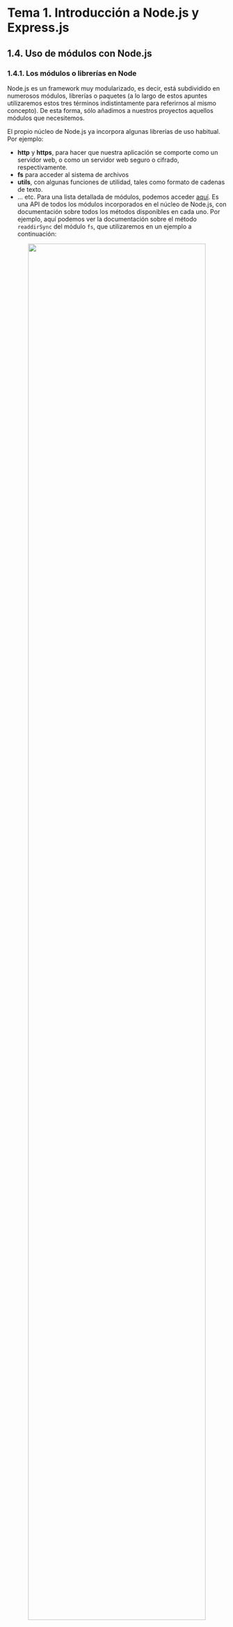 # Tema 1. Introducción a Node.js y Express.js

## 1.4. Uso de módulos con Node.js

### 1.4.1. Los módulos o librerías en Node

Node.js es un framework muy modularizado, es decir, está subdividido en numerosos módulos, librerías o paquetes (a lo largo de estos apuntes utilizaremos estos tres términos indistintamente para referirnos al mismo concepto). De esta forma, sólo añadimos a nuestros proyectos aquellos módulos que necesitemos. 

El propio núcleo de Node.js ya incorpora algunas librerías de uso habitual. Por ejemplo:

* **http** y **https**, para hacer que nuestra aplicación se comporte como un servidor web, o como un servidor web seguro o cifrado, respectivamente.
* **fs** para acceder al sistema de archivos
* **utils**, con algunas funciones de utilidad, tales como formato de cadenas de texto.
* ... etc. Para una lista detallada de módulos, podemos acceder [aquí](https://nodejs.org/api/). Es una API de todos los módulos incorporados en el núcleo de Node.js, con documentación sobre todos los métodos disponibles en cada uno. Por ejemplo, aquí podemos ver la documentación sobre el método `readdirSync` del módulo `fs`, que utilizaremos en un ejemplo a continuación:

<div align="center">
    <img src="../img/t01_ejemplo_fs.png" width="90%" />
</div>

Además, existen numerosos módulos hechos por terceros que pueden ser añadidos y utilizados en nuestras aplicaciones, como por ejemplo el módulo *mongoose* para acceso a bases de datos MongoDB, o el módulo *express* para incorporar el framework Express.js a nuestro proyecto, y desarrollar aplicaciones web con él, como veremos en sesiones posteriores. Estos módulos de terceros se instalan a través del gestor *npm* que explicaremos en breve.

### 1.4.2. Utilizar módulos del núcleo de Node

En primer lugar, vamos a aprender cómo incluir en nuestros proyectos módulos o librerías que ya vienen incorporadas en el núcleo de Node.js, y por tanto, ya tenemos disponibles tras instalarlo. 

Para utilizar cualquier módulo (propio de Node o hecho por terceras partes) en una aplicación es necesario incluirlo en nuestro código con la instrucción `require`. Recibe como parámetro el nombre del módulo a añadir, como una cadena de texto. 

#### 1.4.2.1. Ejemplo sencillo: listar ficheros con *fs*

Por ejemplo, vamos a crear un archivo llamado `listado.js` en nuestro proyecto de "*ProyectosNode/Pruebas/PruebasSimples*". En él vamos a hacer un pequeño programa que utilice el módulo `fs` incorporado en el núcleo de Node para obtener un listado de todos los archivos y subcarpetas de una carpeta determinada. El código de este archivo puede ser más o menos así:

```js
const ruta = '/Users/nacho';
const fs = require('fs');
fs.readdirSync(ruta).forEach(fichero => {console.log(fichero);});
```

Si ejecutamos este programa en el terminal (recordemos que podemos usar el terminal integrado de Visual Studio Code), obtendremos el listado de la carpeta indicada. Antes de ejecutarlo, recuerda cambiar el valor de la constante `ruta` en el código por el de una carpeta válida en tu sistema.

Notar que en el código hemos declarado dos constantes (`const`), en lugar de variables (`var`/`let`), ya que no necesitamos manipular o modificar el código que se almacenará en ellas una vez cargadas (no vamos a cambiar la ruta, ni el contenido del módulo `fs` en nuestro código). En ejemplos que podáis encontrar en Internet, es habitual, no obstante, el uso de `var` o `let` en estos casos.

> **NOTA**: Además de la instrucción `require` para incorporar módulos en aplicaciones Node.js, es muy habitual utilizar la sintaxis `import` en aplicaciones JavaScript en general (especialmente cuando se emplean frameworks cliente, como Angular o React). A lo largo de este curso optaremos por la primera opción, pero dejamos aquí indicado cómo se importarían los módulos con `import` (aunque su uso comporta algunas diferencias con respecto a `require`):

```js
import fs from 'fs';
fs.readdirSync(...);
```

> **Ejercicios propuestos:**
> 
> **1.** Crea una carpeta llamada "**T1_SaludoUsuario**" en tu espacio de trabajo, en la carpeta de "*Ejercicios*". Añade un archivo llamado `saludo.js`. Echa un vistazo en la API de Node al módulo `os`, y en concreto al método `userInfo`. Utilízalo para hacer un programa que salude al usuario que ha accedido al sistema operativo. Por ejemplo, si el usuario es "may", debería decir "Hola may". Ejecuta el programa en el terminal para comprobar su correcto funcionamiento.
> 
> **AYUDA:** el método `console.log` admite un número indefinido de parámetros, y los concatena uno tras otro con un espacio. Así, estas dos líneas son equivalentes:

```js
console.log("Hola " + nombre);
console.log("Hola", nombre);
```

### 1.4.3. Incluir nuestros propios módulos

También podemos utilizar `require` para incluir un archivo nuestro dentro de otro, de forma que podemos (debemos) descomponer nuestra aplicación en diferentes archivos, lo que la hará más fácil de mantener.

Por ejemplo, vamos a crear un proyecto llamado "*PruebasRequire*" en nuestra carpeta de "*Pruebas*", con dos archivos de momento: uno llamado `principal.js` que tendrá el código principal de funcionamiento del programa, y otro llamado `utilidades.js` con una serie de funciones o propiedades auxiliares. Desde el archivo `principal.js`, podemos incluir el de utilidades con la instrucción `require`, del mismo modo que lo hicimos antes, pero indicando la ruta relativa del archivo a incluir. En este caso quedaría así:

```js
const utilidades = require('./utilidades.js');
```

Es posible también suprimir la extensión del archivo en el caso de archivos Javascript, por lo que la instrucción anterior sería equivalente a esta otra (Node sobreentiende que se trata de un archivo Javascript):

```js
const utilidades = require('./utilidades');
```

El contenido del archivo `utilidades.js` debe tener una estructura determinada. Si, por ejemplo, el archivo tiene este contenido:

```js
console.log('Entrando en utilidades.js');
```

Entonces el mero hecho de incluirlo con `require` mostrará por pantalla el mensaje "Entrando en utilidades.js" al ejecutar la aplicación. Es decir, cualquier instrucción directa que contenga el archivo incluido se ejecuta al incluirlo. Lo normal, no obstante, es que este archivo no contenga instrucciones directas, sino una serie de propiedades y métodos que puedan ser accesibles desde el archivo que lo incluye.

Vamos a ello, supongamos que el archivo `utilidades.js` tiene unas funciones matemáticas para sumar y restar dos números y devolver el resultado. Algo así:

```js
let sumar = (num1, num2) => num1 + num2;
let restar = (num1, num2) => num1 – num2;
```

Lo lógico sería pensar que, al incluir este archivo con `require` desde `principal.js`, podamos acceder a las funciones `sumar` y `restar` que hemos definido... pero no es así. 

#### 1.4.3.1. Exportando contenido con *module.exports*

Para poder hacer los métodos o propiedades de un archivo visibles desde otro que lo incluya, debemos añadirlos como elementos del objeto `module.exports`. Así, las dos funciones anteriores se deberían definir de esta forma:

```js
module.exports.sumar = (num1, num2) => num1 + num2;
module.exports.restar = (num1, num2) => num1 – num2;
```

Es habitual definir un objeto en `module.exports`, y añadir dentro todo lo que queramos exportar. De esta forma, tendremos por un lado el código de nuestro módulo, y por otro la parte que queremos exportar. El módulo quedaría así, en este caso:

```js
let sumar = (num1, num2) => num1 + num2;
let restar = (num1, num2) => num1 – num2;

module.exports = {
    sumar: sumar,
    restar: restar
};
```

En cualquier caso, ahora sí podemos utilizar estas funciones desde el programa `principal.js`:

```js
const utilidades = require('./utilidades');
console.log(utilidades.sumar(3, 2));
```

Notar que el objeto `module.exports` admite tanto funciones como atributos o propiedades. Por ejemplo, podríamos definir una propiedad para almacenar el valor del número "pi":

```js
module.exports = {
    pi: 3.1416,
    sumar: sumar,
    restar: restar
};
```

... y acceder a ella desde el programa principal:

```js
console.log(utilidades.pi);
```

#### 1.4.3.2. Incluir carpetas enteras

En el caso de que nuestro proyecto contenga varios módulos, es recomendable agruparlos en carpetas, y en este caso es posible incluir una carpeta entera de módulos, siguiendo una nomenclatura específica. Los pasos a seguir son:

* Añadir todos los módulos (ficheros .js) que queramos dentro de la carpeta deseada
* Crear en esa carpeta un archivo llamado `index.js`. Este será el archivo que se incluirá en nombre de toda la carpeta
* Dentro de este archivo `index.js`, incluir (con `require`) todos los demás módulos de la carpeta, y exportar lo que se considere.

Desde el programa principal (u otro lugar que necesite incluir la carpeta entera), incluir el nombre de la carpeta. Automáticamente se localizará e incluirá el archivo `index.js`, con todos los módulos que éste haya incluido dentro.

Veamos un ejemplo: vamos a nuestra carpeta "*PruebasRequire*" creada en el ejemplo anterior, y crea una carpeta llamada "*idiomas*". Dentro, crea estos tres archivos, con el siguiente contenido:

**Archivo *es.js***

```js
module.exports = {
    saludo : "Hola"
};
```

**Archivo *en.js***

```js
module.exports = {
    saludo : "Hello"
};
```

**Archivo *index.js***

```js
const en = require('./en');
const es = require('./es');

module.exports = {
    es : es,
    en : en
};
```

Ahora, en la carpeta raíz de "*PruebasRequire*" crea un archivo llamado `saludo_idioma.js`, con este contenido:

```js
const idiomas = require('./idiomas');

console.log("English:", idiomas.en.saludo);
console.log("Español:", idiomas.es.saludo);
```

Como puedes ver, desde el archivo principal sólo hemos incluido la carpeta, y con eso automáticamente incluimos el archivo `index.js` que, a su vez, incluye a los demás. Una vez hecho esto, y tal y como hemos exportado las propiedades en `index.js`, podemos acceder al saludo en cada idioma.

#### 1.4.3.3. Incluir archivos JSON

Los archivos JSON son especialmente útiles, como veremos, para definir cierta configuración básica (no encriptada) en las aplicaciones, además de para enviar información entre partes de la aplicación (lo que veremos también más adelante). Por ejemplo, y siguiendo con el ejemplo anterior, podríamos sacar a un archivo JSON el texto del saludo en cada idioma. Añadamos un archivo llamado `saludos.json` dentro de nuestra subcarpeta "idiomas":

```json
{
    "es" : "Hola",
    "en" : "Hello"
}
```

Después, podemos modificar el contenido de los archivos `es.js` y `en.js` para que no pongan literalmente el texto, sino que lo cojan del archivo JSON, incluyéndolo. Nos quedarían así:

**Archivo *es.js***:

```js
const textos = require('./saludos.json');

module.exports = {
    saludo : textos.es
};
```

**Archivo *en.js***:

```js
const textos = require('./saludos.json');

module.exports = {
    saludo : textos.en
};
```

La forma de acceder a los textos desde el programa principal no cambia, sólo lo ha hecho la forma de almacenarlos, que queda centralizada en un archivo JSON, en lugar de en múltiples archivos Javascript. De este modo, ante cualquier errata o actualización, sólo tenemos que modificar el texto en el archivo JSON y no ir buscando archivo por archivo. Además, nos evita el problema de las *magic strings* (cadenas que los programadores ponen a mano donde toca, suponiendo que están bien escritas y que no van a hacer falta desde otra parte de la aplicación).

#### 1.4.3.4. Más sobre inclusión de módulos locales

Para finalizar con este subapartado de inclusión de módulos locales de nuestra aplicación (o división de nuestra aplicación en diversos ficheros fuente, según cómo queramos verlo), conviene tener en cuenta un par de matices adicionales:

**Rutas relativas y *require***:

Hasta ahora, cuando hemos empleado la instrucción `require` para incluir un módulo de nuestro propio proyecto, hemos partido de la carpeta actual. Por ejemplo:

```js
const utilidades = require('./utilidades');
```

Este código funcionará siempre que ejecutemos la aplicación Node desde su misma carpeta:

```
node principal.js
```

Pero si estamos en otra carpeta y ejecutamos la aplicación desde allí...

```
node /Users/nacho/Proyectos/PruebasRequire/principal.js
```

... entonces `require` hará referencia a la carpeta desde donde estamos ejecutando, y no encontrará el archivo "*utilidades.js*", en este caso. 

Para evitar este problema, podemos emplear la propiedad `__dirname`, que hace referencia a la carpeta del módulo que se está ejecutando (`principal.js`, en este caso):

```js
const utilidades = require(__dirname + '/utilidades');
```

**Sobre *module.exports***:

Quizá algunos de vosotros os habréis preguntado... ¿cómo es que puedo tener accesibles variables o métodos que yo no he definido al empezar, como `require`, o `module.exports`? 

Cuando se ejecuta nuestro código, Node.js lo encapsula dentro de una función, y le pasa como parámetros los elementos externos que puede necesitar, como por ejemplo `require`, o `module` (en cuyo interior encontraremos `exports`). Sin embargo, en algunos ejemplos en Internet también podemos encontrar que se hace uso de una propiedad `exports`, en lugar de `module.exports`. Entonces...

* ¿Hay un `exports` por un lado y un `module.exports` por otro? La respuesta es que SI
* ¿Existe diferencia entre ambos? La respuesta también es que SI. A priori, ambos elementos apuntan al mismo objeto en memoria, es decir, `exports` es un atajo para no tener que escribir `module.exports`. Pero... 
   * Si cometemos el error de reasignar la variable (por ejemplo, haciendo `exports = a`), entonces las referencias dejan de ser iguales. 
   * Por otra parte, si queréis ver el código fuente de la función `require`, veréis que lo que devuelve es `module.exports`, por lo que, en caso de reasignar la variable `exports`, no nos serviría de nada.
  
La moraleja de todo esto es que, en principio, `exports` y `module.exports` sirven para lo mismo siempre que no las reasignemos. Pero durante todo este curso seguiremos nuestro propio consejo: usaremos siempre `module.exports` para evitar problemas.

> **Ejercicios propuestos:**
> 
> **2.** Para realizar este ejercicio, nos basaremos en el ejercicio "*T1_Promesas*" de la sesión anterior, donde gestionábamos las personas de un vector mediante unos métodos que insertaban o borraban datos del mismo, y devolvían una promesa con el resultado.
>
> Copia esa carpeta y renómbrala a "**T1_Modularizar**". Lo que vamos a hacer en este ejercicio es dividir el código en dos archivos:
>
> * Un archivo llamado `personas.js` donde definiremos los dos métodos que se encargan de añadir y borrar personas del vector. Recuerda exportar dichos métodos con `module.exports` para poderlos utilizar desde fuera. También necesitarás pasarles como parámetro el vector de personas, ya que dicho vector quedará en otro archivo aparte y no será directamente accesible.
> * Un archivo llamado `index.js` donde incluiremos el módulo anterior. En este archivo definiremos el vector de personas tal y como estaba originalmente, y el programa principal, que utilizará el módulo anterior para insertar o borrar algunas personas de prueba en el vector.
>
> Ejecuta el programa para verificar que las dependencias con el módulo se han establecido correctamente, y los datos se insertan y borran del vector de forma satisfactoria.

### 1.4.4. Módulos de terceros. El gestor *npm*

**npm** (*Node Package Manager*) es un gestor de paquetes para Javascript, y se instala automáticamente al instalar Node.js. Podemos comprobar que lo tenemos instalado, y qué versión concreta tenemos, mediante el comando:

```
npm -v
```

aunque también nos servirá el comando `npm --version`. 

Inicialmente, `npm` se pensó como un gestor para poder instalar módulos en las aplicaciones Node, pero se ha convertido en mucho más que eso, y a través de él podemos también descargar e instalar en nuestras aplicaciones otros módulos o librerías que no tienen que ver con Node, como por ejemplo *Bootstrap* o *jQuery*. Así que actualmente es un enorme ecosistema de librerías open-source, que nos permite centrarnos en las necesidades específicas de nuestra aplicación, sin tener que "reinventar la rueda" cada vez que necesitemos una funcionalidad que ya han hecho otros antes.

El registro de librerías o módulos gestionado por NPM está en la web [npmjs.com](https://npmjs.com). 

<div align="center">
    <img src="../img/t01_npmjs.png" width="90%" />
</div>

Podemos consultar información sobre alguna librería en particular, consultar estadísticas de cuánta gente se la descarga, e incluso proporcionar nosotros nuestras propias librerías si queremos. Por ejemplo, esta es la ficha de la librería *express*, que emplearemos más adelante:

<div align="center">
    <img src="../img/t01_npmjs_express.png" width="90%" />
</div>

La opción más habitual de uso de npm es instalar módulos o paquetes en un proyecto concreto, de forma que cada proyecto tenga sus propios módulos. Sin embargo, en algunas ocasiones también nos puede interesar (y es posible) instalar algún módulo de forma global al sistema. Veremos cómo hacer estas dos operaciones.

#### 1.4.4.1. Instalar módulos locales a un proyecto

En este apartado veremos cómo instalar módulos de terceros de forma local a un proyecto concreto. Haremos pruebas dentro de un proyecto llamado "*PruebaNPM*" en nuestra carpeta de "*ProyectosNode/Pruebas*", cuya carpeta podemos crear ya. 

**El archivo "package.json"**

La configuración básica de los proyectos Node se almacena en un archivo JSON llamado `package.json`. Este archivo se puede crear directamente desde línea de comandos, utilizando una de estas dos opciones (debemos ejecutarla en la carpeta de nuestro proyecto Node):

* `npm init --yes`, que creará un archivo con unos valores por defecto, como éste que se muestra a continuación:

```json
{
    "name": "PruebaNPM",
    "version": "1.0.0",
    "description": "",
    "main": "index.js",
    "scripts": {
        "test": "echo \"Error: no test specified\" && exit 1"
    },
    "keywords": [],
    "author": "",
    "license": "ISC"
}
```

* `npm init`, que iniciará un asistente en el terminal para que demos valor a cada atributo de la configuración. Lo más típico es rellenar el nombre del proyecto (toma como valor por defecto el nombre de la carpeta donde está), la versión, el autor y poco más. Muchas opciones tienen valores por defecto puestos entre paréntesis, por lo que si pulsamos *Intro* se asignará dicho valor sin más.

Al final de todo el proceso, tendremos el archivo en la carpeta de nuestro proyecto. En él añadiremos después (de forma manual o automática) los módulos que necesitemos, y las versiones de los mismos, como explicaremos a continuación. 

> **NOTA**: al generar el archivo `package.json`, podemos observar que el nombre de programa principal (*entry point*) que se asigna por defecto a la aplicación Node es *index.js*. Es habitual que el fichero principal de una aplicación Node se llame así, o también *app.js*, como veremos en posteriores ejemplos, aunque no es obligatorio llamarlos así.

**Añadir módulos al proyecto y utilizarlos**

Para instalar un módulo externo en un proyecto determinado, debemos abrir un terminal y situarnos en la carpeta del proyecto. Después, escribimos el siguiente comando:

```
npm install --save nombre_modulo
```

donde *nombre_modulo* será el nombre del módulo que queramos instalar. Podemos instalar también una versión específica del módulo añadiéndolo como sufijo con una arroba al nombre del módulo. Por ejemplo:

```
npm install --save nombre_modulo@1.1.0
```

Vamos a probar con un módulo sencillo y muy utilizado (tiene millones de descargas semanalmente), ya que contiene una serie de utilidades para facilitarnos el desarrollo de nuestros proyectos. Se trata del módulo `lodash`, que podéis consultar en la web citada anteriormente ([aquí](https://www.npmjs.com/package/lodash)). Para instalarlo, escribimos lo siguiente:

```
npm install --save lodash
```

Algunas puntualizaciones antes de seguir:

* Tras ejecutar el comando anterior, se habrá añadido el nuevo módulo en una subcarpeta llamada `node_modules` dentro de nuestro proyecto.

<div align="center">
    <img src="../img/t01_node_modules.png" width="40%" />
</div>

* El flag `--save` sirve para que, además de descargar el módulo, se modifique el archivo `package.json` de configuración con el nuevo módulo incluido en el bloque de dependencias. Este parámetro ya no es necesario incluirlo en versiones recientes del comando *npm*, pero se deja comentado por si utilizamos versiones anteriores.

```json
{
    "name": "pruebanpm",
    ...
    "dependencies": {
        "lodash": "^4.17.15"
    }
}
```

* Al instalar cualquier nuevo módulo, se generará (o modificará) un archivo adicional llamado `package-lock.json`. Este archivo es un backup de cómo ha quedado el árbol de carpetas en "*node_modules*" con la nueva instalación, de forma que podamos volver atrás y dejar los módulos como estaban en cualquier paso previo. Es utilizado en repositorios git para estas restauraciones, precisamente. Nosotros no le haremos mucho caso de momento.

Para poder utilizar el nuevo módulo, procederemos de la misma forma que para utilizar módulos predefinidos de Node: emplearemos la instrucción `require` con el nombre original del módulo. Por ejemplo, vamos a editar un archivo `index.js` en la carpeta "*PruebaNPM*" que venimos editando en estos últimos pasos, y añadimos este código que carga el módulo "lodash" y lo utiliza para eliminar un elemento de un vector:

```js
const lodash = require('lodash');
console.log(lodash.difference([1, 2, 3], [1]));
```

> **NOTA:** si buscáis documentación o ejemplos de uso de esta librería en Internet, es habitual que el nombre de variable o constante donde se carga (en la línea `require`) sea un simple símbolo de subrayado (eso es lo que significa *low dash* en inglés), con lo que el ejemplo anterior quedaría así:

```js
const _ = require('lodash');
console.log(_.difference([1, 2, 3], [1]));
```

Si ejecutamos este ejemplo desde el terminal, obtendremos lo siguiente:

```
node index.js
[ 2, 3 ]
```

> **Ejercicios propuestos:**
> 
> **3.** Crea una carpeta llamada "**T1_Lodash**" en tu espacio de trabajo, en la carpeta de "*Ejercicios*". Dentro, crea un archivo `package.json` utilizando el comando `npm init` visto antes. Deja los valores por defecto que te plantea el asistente, y pon tu nombre como autor.
>
> Después, instala el paquete `lodash` como se ha explicado en un ejemplo anterior, y consulta su documentación [aquí](https://lodash.com/docs/4.17.11), para hacer un programa en un archivo `index.js` que, dado un vector de nombres de personas, los muestre por pantalla separados por comas. Deberás definir a mano el array de nombres dentro del código. Por ejemplo, para el array `["Nacho", "Ana", "Mario", "Laura"]`, la salida del programa deberá ser:

```
Nacho,Ana,Mario,Laura
```

> **NOTA:** revisa el método `join` dentro de la documentación de "lodash", puede serte muy útil para este ejercicio.

**Desinstalar un módulo**

Para desinstalar un módulo (y eliminarlo del archivo `package.json`, si existe), escribimos el comando siguiente:

```
npm uninstall --save nombre_modulo
```

Nuevamente, el flag `--save` se emplea para actualizar los cambios en el archivo `package.json`, y en las últimas versiones de npm no es necesario especificarlo.

#### 1.4.4.2. Algunas consideraciones sobre módulos de terceros

Hemos visto los pasos elementales para poder instalar, utilizar, y desinstalar (si es necesario) módulos de terceros localmente en nuestras aplicaciones. Pero hay algunos aspectos referentes a estos módulos, y la forma en que se instalan y distribuyen, que debes tener en cuenta.

**Orden de inclusión de los módulos**

Hemos visto cómo incluir en una aplicación Node tres tipos de módulos:

* Módulos pertenecientes al núcleo de Node
* Módulos de nuestro propio proyecto, si está dividido en varios ficheros fuente
* Módulos hechos por terceros, descargados a través de npm

Aunque no hay una norma obligatoria a seguir al respecto, sí es habitual que, cuando nuestra aplicación necesita incluir módulos de diversos tipos (predefinidos de Node, de terceros y archivos propios), se haga con una estructura determinada. 

Básicamente, lo que se hace es incluir primero los módulos de Node y los de terceros, y después (separados por un espacio del bloque anterior), los archivos propios de nuestro proyecto. Por ejemplo:

```js
const fs = require('fs');
const _ = require('lodash');

const utilidades = require('./utilidades');
```

**Gestión de versiones**

Desde que comenzamos a desarrollar una aplicación hasta que la finalizamos, o en mantenimientos posteriores, es posible que los módulos que la componen se hayan actualizado. Algunas de esas nuevas versiones pueden no ser compatibles con lo que en su día hicimos, o al contrario, hemos actualizado la aplicación y ya no nos sirven versiones demasiado antiguas de ciertos módulos.

Para poder determinar qué versiones o rangos de versiones son compatibles con nuestro proyecto, podemos utilizar la misma sección de "*dependencies*" del archivo `package.json`, con una nomenclatura determinada. Veamos algunos ejemplos utilizando el paquete "*lodash*" del caso anterior:

* `"lodash": "1.0.0"` indicaría que la aplicación sólo es compatible con la versión 1.0.0 de la librería
* `"lodash": "1.0.x"` indica que nos sirve cualquier versión 1.0
* `"lodash": "*"` indica que queremos tener siempre la última versión disponible del paquete. Si dejamos una cadena vacía "", se tiene el mismo efecto. No es una opción recomendable en algunos casos, al no poder controlar lo que contiene esa versión.
* `"lodash": "> = 1.0.2"` indica que nos sirve cualquier versión a partir de la 1.0.2
* `"lodash": "< 1.0.9"` indica que sólo son compatibles las versiones de la librería hasta la 1.0.9 (sin contar esta última).
* `"lodash": "^1.1.2"` indica cualquier versión desde la 1.1.2 (inclusive) hasta el siguiente salto mayor de versión (2.0.0, en este caso, sin incluir este último).
* `"lodash": "~1.3.0"` indica cualquier versión entre la 1.3.0 (inclusive) y la siguiente versión menor (1.4.0, exclusive).

Existen otros modificadores también, pero con éstos podemos hacernos una idea de lo que podemos controlar. Una vez hayamos especificado los rangos de versiones compatibles de cada módulo, con el siguiente comando actualizamos los paquetes que se vean afectados por estas restricciones, dejando para cada uno una versión dentro del rango compatible indicado:

```
npm update --save
```

**Añadir módulos a mano en "package.json"**

También podríamos añadir a mano en el archivo "package.json" módulos que necesitemos instalar. Por ejemplo, así añadiríamos al ejemplo anterior la última versión del módulo "express":

```json
{
    ...
    "dependencies": {
        "lodash": "^4.17.4",
        "express": "*"
    }
}
```

Para hacer efectiva la instalación de los módulos de este archivo, una vez añadidos, debemos ejecutar este comando en el terminal:

```
npm install
```

Automáticamente se añadirán los módulos que falten en la carpeta "node_modules" del proyecto.

**Compartir nuestro proyecto**

Si decidimos subir nuestro proyecto a algún repositorio en Internet como Github o similares, o dejar que alguien se lo descargue para modificarlo después, no es buena idea subir la carpeta "node_modules", ya que contiene código fuente hecho por terceras personas, probado en entornos reales y fiable, que no debería poderse modificar a la ligera. Además, la forma en que se estructura la carpeta "node_modules" depende de la versión de npm que cada uno tengamos instalada, y es posible que ocupe demasiado. De hecho, los propios módulos que descargamos pueden tener dependencias con otros módulos, que a su vez se descargarán en una subcarpeta interna.

Por lo tanto, lo recomendable es no compartir esta carpeta (no subirla al repositorio, o no dejarla a terceras personas), y no es ningún problema hacer eso, ya que gracias al archivo `package.json` siempre podemos (debemos) ejecutar el comando 

```
npm install 
```

y descargar todas las dependencias que en él están reflejadas. Dicho de otra forma, el archivo `package.json` contiene un resumen de todo lo externo que nuestro proyecto necesita, y que no es recomendable facilitar con el mismo.

#### 1.4.4.3. Instalar módulos globales al sistema

Para cierto tipo de módulos, en especial aquellos que se ejecutan desde terminal como Grunt (un gestor y automatizador de tareas Javascript) o JSHint (un comprobador de sintaxis Javascript), puede ser interesante instalarlos de forma global, para poderlos usar dentro de cualquier proyecto.

La forma de hacer esto es similar a la instalación de un módulo en un proyecto concreto, añadiendo algún parámetro adicional, y con la diferencia de que, en este caso, no es necesario un archivo "package.json" para gestionar los módulos y dependencias, ya que no son módulos de un proyecto, sino del sistema. La sintaxis general del comando es:

```
npm install -g nombre_modulo
```

donde el flag `-g` hace referencia a que se quiere hacer una instalación global. 

Es importante, además, tener presente que cualquier módulo instalado de forma global en el sistema no podrá importarse con `require` en una aplicación concreta (para hacerlo tendríamos que instalarlo también de forma local a dicha aplicación).

**Ejemplo: nodemon**

Veamos cómo funciona la instalación de módulos a nivel global con uno realmente útil: el módulo `nodemon`. Este módulo funciona a través del terminal, y nos sirve para monitorizar la ejecución de una aplicación Node, de forma que, ante cualquier cambio en la misma, automáticamente la reinicia y vuelve a ejecutarla por nosotros, evitándonos tener que escribir el comando `node` en el terminal de nuevo. Podéis consultar información sobre nodemon [aquí](https://www.npmjs.com/package/nodemon).

Para instalar `nodemon` de forma global escribimos el siguiente comando (con permisos de administrador):

```
npm install -g nodemon
```

Al instalarlo de forma global, se añadirá el comando `nodemon` en la misma carpeta donde residen los comandos `node` o `npm`. Para utilizarlo, basta con colocarnos en la carpeta del proyecto que queramos probar, y emplear este comando en lugar de `node` para lanzar la aplicación:

```
nodemon index.js
```

Automáticamente aparecerán varios mensajes de información en pantalla y el resultado de ejecutar nuestro programa. Ante cada cambio que hagamos, se reiniciará este proceso volviendo a ejecutarse el programa. 

Para finalizar la ejecución de `nodemon` (y, por tanto, de la aplicación que estamos monitorizando), basta con pulsar Control+C en el terminal.

**Desinstalar módulos globales**

Del mismo modo, para desinstalar un módulo que se ha instalado de forma global, utilizaremos el comando:

```
npm uninstall -g nombre_modulo
```

> **Ejercicios propuestos:**
> 
> **4.** Crea una carpeta llamada "**T1_Moment**" en tu espacio de trabajo, en la carpeta "*Ejercicios*". Dentro, crea un archivo `package.json` con el correspondiente comando `npm init` visto antes. Deja los valores por defecto que te plantea el asistente, y pon tu nombre como autor.
>
> Instala el paquete `moment`, una librería para gestión de fechas y tiempos cuya documentación se puede consultar [aquí](https://momentjs.com/docs/). Define un programa principal en un archivo `index.js` que incluya dicha librería:

```js
const moment = require('moment');
```

> Una vez incluida, haz lo siguiente:
>
> * Guarda en una variable la fecha y hora actuales. Esto puedes hacerlo con:

```js
let ahora = moment();
```

> * Define una fecha anterior a la actual. Puedes especificar el formato de la fecha en una cadena de texto, seguido del patrón de dicha fecha. Por ejemplo:

```js
let antes = moment("07/10/2015", "DD/MM/YYYY");
```

> * Define también una fecha posterior a la actual. Puedes utilizar la misma nomenclatura que para la fecha anterior, pero con una posterior.
> * Imprime por consola cuántos años han pasado desde la fecha vieja a la actual. Para calcular este dato, te puede ser de utilidad el método `duration`:

```js
moment.duration(fechaNueva.diff(fechaVieja)).years()
```

> * Saca por consola, de una forma similar, cuántos años y meses faltan para llegar a la fecha futura desde la actual.
> * Muestra ahora por consola si la fecha vieja es, efectivamente, anterior a la actual. Para ello puedes utilizar el método `isBefore` (o `isAfter`, dependiendo de cómo las compares):

```js
if (fechaVieja.isBefore(fechaReciente))...
if (fechaReciente.isAfter(fechaVieja))...
```

> * Finalmente, crea una fecha que sea exactamente dentro de un mes. Para ello, usa el método `add`, añadiendo un mes a la fecha actual. Saca esta fecha por pantalla, formateada como *DD/MM/YYYY*. Utiliza el método `format` para esto.
>
> Si no lo has hecho aún, instala el módulo `nodemon` de forma global al sistema, como se ha explicado en esta sesión. Ejecuta esta aplicación con dicho módulo, y comprueba que todos los datos que se muestran por consola son los esperados. Después, prueba a cambiar alguna fecha (la pasada y/o la futura), y comprueba cómo se ejecuta de nuevo automáticamente y muestra los nuevos resultados.
